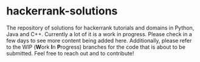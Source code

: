 # hackerrank-solutions
The repository of solutions for hackerrank tutorials and domains in Python, Java and C++. 
Currently a lot of it is a work in progress. Please check in a few days to see more content being added here. Additionally, please refer to the WIP (**W**ork **I**n **P**rogress) branches for the code that is about to be submitted.
Feel free to reach out and to contribute!